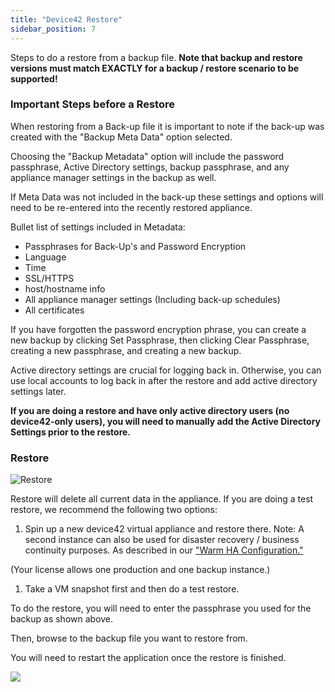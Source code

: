 ```yaml
---
title: "Device42 Restore"
sidebar_position: 7
---
```


Steps to do a restore from a backup file. **Note that backup and restore versions must match EXACTLY for a backup / restore scenario to be supported!**

### Important Steps before a Restore

When restoring from a Back-up file it is important to note if the back-up was created with the "Backup Meta Data" option selected.

Choosing the "Backup Metadata" option will include the password passphrase, Active Directory settings, backup passphrase, and any appliance manager settings in the backup as well.

If Meta Data was not included in the back-up these settings and options will need to be re-entered into the recently restored appliance.

Bullet list of settings included in Metadata:

- Passphrases for Back-Up's and Password Encryption
- Language
- Time
- SSL/HTTPS
- host/hostname info
- All appliance manager settings (Including back-up schedules)
- All certificates

If you have forgotten the password encryption phrase, you can create a new backup by clicking Set Passphrase, then clicking Clear Passphrase, creating a new passphrase, and creating a new backup.

Active directory settings are crucial for logging back in. Otherwise, you can use local accounts to log back in after the restore and add active directory settings later.

**If you are doing a restore and have only active directory users (no device42-only users), you will need to manually add the Active Directory Settings prior to the restore.**

### Restore

![Restore](/assets/images/restore-15.png)

Restore will delete all current data in the appliance. If you are doing a test restore, we recommend the following two options:

1. Spin up a new device42 virtual appliance and restore there. Note: A second instance can also be used for disaster recovery / business continuity purposes. As described in our ["Warm HA Configuration."](https://docs.device42.com/device42-appliance-manager/warm-ha-and-automated-backups/)

(Your license allows one production and one backup instance.)

1. Take a VM snapshot first and then do a test restore.

To do the restore, you will need to enter the passphrase you used for the backup as shown above.

Then, browse to the backup file you want to restore from.

You will need to restart the application once the restore is finished.

![](/assets/images/restart-application.png)

